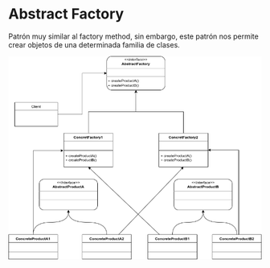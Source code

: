 # Abstract Factory

Patrón muy similar al factory method, sin embargo, este patrón nos permite crear objetos de una determinada familia de clases.


<img src="AbstractFactory.png" alt="Abstract Factory .png" />
